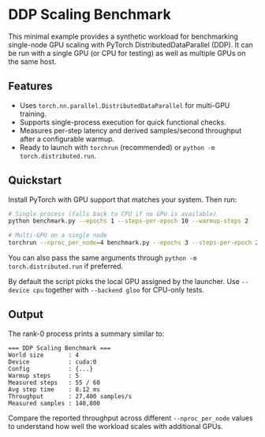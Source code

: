 # DDP Scaling Benchmark

This minimal example provides a synthetic workload for benchmarking single-node GPU scaling with PyTorch DistributedDataParallel (DDP). It can be run with a single GPU (or CPU for testing) as well as multiple GPUs on the same host.

## Features

- Uses `torch.nn.parallel.DistributedDataParallel` for multi-GPU training.
- Supports single-process execution for quick functional checks.
- Measures per-step latency and derived samples/second throughput after a configurable warmup.
- Ready to launch with `torchrun` (recommended) or `python -m torch.distributed.run`.

## Quickstart

Install PyTorch with GPU support that matches your system. Then run:

```bash
# Single process (falls back to CPU if no GPU is available)
python benchmark.py --epochs 1 --steps-per-epoch 10 --warmup-steps 2

# Multi-GPU on a single node
torchrun --nproc_per_node=4 benchmark.py --epochs 3 --steps-per-epoch 20 --warmup-steps 5
```

You can also pass the same arguments through `python -m torch.distributed.run` if preferred.

By default the script picks the local GPU assigned by the launcher. Use `--device cpu` together with `--backend gloo` for CPU-only tests.

## Output

The rank-0 process prints a summary similar to:

```
=== DDP Scaling Benchmark ===
World size       : 4
Device           : cuda:0
Config           : {...}
Warmup steps     : 5
Measured steps   : 55 / 60
Avg step time    : 8.12 ms
Throughput       : 27,400 samples/s
Measured samples : 140,800
```

Compare the reported throughput across different `--nproc_per_node` values to understand how well the workload scales with additional GPUs.
